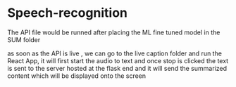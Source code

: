 # Speech-recognition



The API file would be runned after placing the ML fine tuned model in the SUM folder 

as soon as the API is live , we can go to the live caption folder and run the React App, it will first start the audio to text and once stop is clicked the text is sent to the server hosted at the flask end and it will
send the summarized content which will be displayed onto the screen
